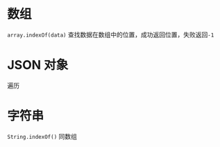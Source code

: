 # 数组

`array.indexOf(data)` 查找数据在数组中的位置，成功返回位置，失败返回`-1`

# JSON 对象

遍历

# 字符串

`String.indexOf()` 同数组